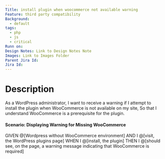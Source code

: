 ```yaml
---
Title: install plugin when woocommerce not available warning
Feature: third party compatibility
Background:
  - default
tags:
  - php
  - js
  - critical
Runn on: 
Design Notes: Link to Design Notes Note
Images: Link to Images Folder
Parent Jira Id: 
Jira Id: 
---
```


# Description

As a WordPress administrator,
I want to receive a warning if I attempt to install the plugin when WooCommerce is not available on my site,
So that I understand WooCommerce is a prerequisite for the plugin.

#### Scenario: Displaying Warning for Missing WooCommerce

GIVEN @[Wordpress without WooCommerce environment]
AND I @[visit, the WordPress plugins page]
WHEN I @[install, the plugin]
THEN I @[should see, on the page, a warning message indicating that WooCommerce is required]
